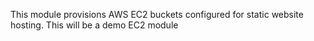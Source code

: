 This module provisions AWS EC2 buckets configured for static website hosting.
This will be a demo EC2 module
